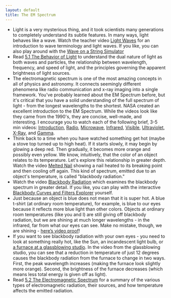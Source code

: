 ```yaml
---
layout: default
title: The EM Spectrum
---
```


- Light is a very mysterious thing, and it took scientists many generations to completely understand its subtle features. In many ways, light behaves like a wave. Watch the teacher video [Light Waves](https://www.youtube.com/watch?v=zprxyxtzu0Y) for an introduction to wave terminology and light waves. If you like, you can also play around with the [Wave on a String Simulator](https://phet.colorado.edu/sims/html/wave-on-a-string/latest/wave-on-a-string_all.html) 
- Read [5.1 The Behavior of Light](https://openstax.org/books/astronomy-2e/pages/5-1-the-behavior-of-light) to understand the dual nature of light as both waves and particles, the relationship between wavelength, frequency, and speed of light, and the principles governing the apparent brightness of light sources.
- The electromagnetic spectrum is one of the most amazing concepts in all of physics and astronomy. It connects seemingly different phenomena like radio communication and x-ray imaging into a single framework. You've probably learned about the EM Spectrum before, but it's critical that you have a solid understanding of the full spectrum of light - from the longest wavelengths to the shortest. NASA created an excellent introduction to the EM Spectrum. While the videos look like they came from the 1990's, they are concise, well-made, and interesting. I encourage you to watch each of the following brief, 3-5 min videos: [Introduction](https://youtu.be/lwfJPc-rSXw?si=Tx8V2f4FFWzecuPk), [Radio](https://www.youtube.com/watch?v=OzDmEA8x0nQ), [Microwave](https://www.youtube.com/watch?v=UZeBzTI5Omk), [Infrared](https://www.youtube.com/watch?v=i8caGm9Fmh0), [Visible](https://www.youtube.com/watch?v=PMtC34pzKGc), [Ultraviolet](https://www.youtube.com/watch?v=QW5zeVy8aE0), [X-Ray](https://www.youtube.com/watch?v=CCAYcuCWOnM), and [Gamma](https://youtu.be/TA5SLDiIUWs?si=fZkB7tMnA2C1u2FB).
- Think back to a time when you have watched something get hot (maybe a stove top turned up to high heat). If it starts slowly, it may begin by glowing a deep red. Then gradually, it becomes more orange and possibly even yellow. We know, intuitively, that the color of an object relates to its temperature. Let's explore this relationship in greater depth. Watch the video [Melted Nail](https://youtu.be/up0JNNoy-EI) showing a nail heated to its breaking point and then cooling off again. This kind of spectrum, emitted due to an object's temperature, is called "blackbody radiation."
- Watch the video [Blackbody Radiation](https://www.youtube.com/watch?v=wZRJbWgLQi8) which examines the blackbody spectrum in greater detail. If you like, you can play with the interactive [Blackbody Curves and Filters Explorer](https://storage.googleapis.com/avh-sims/astroUNL/naap/blackbody/animations/blackbody.html) yourself.
- Just because an object is blue does not mean that it is super hot. A blue t-shirt (at ordinary room temperature), for example, is blue to our eyes because it reflects more blue light than other colors. Objects at ordinary room temperatures (like you and I) are still giving off blackbody radiation, but we are shining at much longer wavelengths - in the infrared, far from what our eyes can see. Make no mistake, though, we are shining - [here’s video proof](https://youtu.be/HNppeCIIfsk)!
- If you want to see blackbody radiation with your own eyes - you need to look at something really hot, like the Sun, an incandescent light bulb, or [a furnace at a glassblowing studio](https://youtu.be/RzaHEfPBLOk?si=tWnZ-8s-Op5Bs4Hu&t=22). In the video from the glassblowing studio, you can see that a reduction in temperature of just 12 degrees causes the blackbody radiation from the furnace to change in two ways. First, the peak wavelength increases (making the furnace look slightly more orange). Second, the brightness of the furnace decreases (which means less total energy is given off as light). 
- Read [5.2 The Electromagnetic Spectrum](https://openstax.org/books/astronomy-2e/pages/5-2-the-electromagnetic-spectrum) for a summary of the various types of electromagnetic radiation, their sources, and how temperature affects the emitted radiation.

